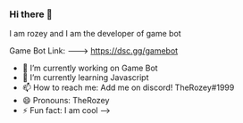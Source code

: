 ### Hi there 👋
I am rozey and I am the developer of game bot

Game Bot Link:
---> https://dsc.gg/gamebot

- 🔭 I’m currently working on Game Bot
- 🌱 I’m currently learning Javascript
- 📫 How to reach me: Add me on discord! TheRozey#1999
- 😄 Pronouns: TheRozey
- ⚡ Fun fact: I am cool
-->
